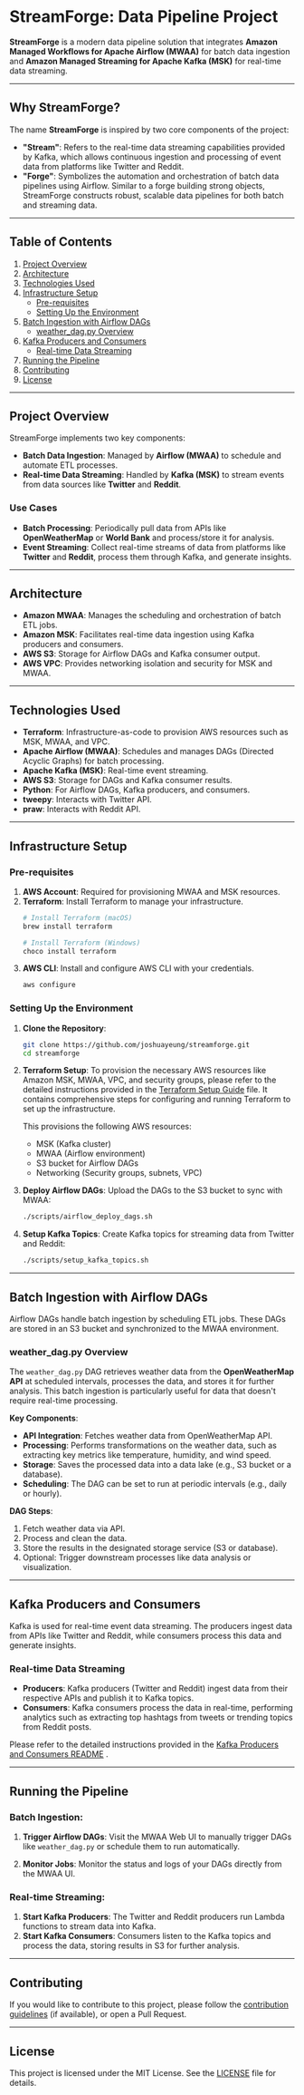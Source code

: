 # **StreamForge: Data Pipeline Project**

**StreamForge** is a modern data pipeline solution that integrates **Amazon Managed Workflows for Apache Airflow (MWAA)** for batch data ingestion and **Amazon Managed Streaming for Apache Kafka (MSK)** for real-time data streaming.

---

## **Why StreamForge?**

The name **StreamForge** is inspired by two core components of the project:

- **"Stream"**: Refers to the real-time data streaming capabilities provided by Kafka, which allows continuous ingestion and processing of event data from platforms like Twitter and Reddit.
- **"Forge"**: Symbolizes the automation and orchestration of batch data pipelines using Airflow. Similar to a forge building strong objects, StreamForge constructs robust, scalable data pipelines for both batch and streaming data.

---

## **Table of Contents**

1. [Project Overview](#project-overview)
2. [Architecture](#architecture)
3. [Technologies Used](#technologies-used)
4. [Infrastructure Setup](#infrastructure-setup)
   - [Pre-requisites](#pre-requisites)
   - [Setting Up the Environment](#setting-up-the-environment)
5. [Batch Ingestion with Airflow DAGs](#batch-ingestion-with-airflow-dags)
   - [weather_dag.py Overview](#weather_dagpy-overview)
6. [Kafka Producers and Consumers](#kafka-producers-and-consumers)
   - [Real-time Data Streaming](#real-time-data-streaming)
7. [Running the Pipeline](#running-the-pipeline)
8. [Contributing](#contributing)
9. [License](#license)

---

## **Project Overview**

StreamForge implements two key components:

- **Batch Data Ingestion**: Managed by **Airflow (MWAA)** to schedule and automate ETL processes.
- **Real-time Data Streaming**: Handled by **Kafka (MSK)** to stream events from data sources like **Twitter** and **Reddit**.

### **Use Cases**

- **Batch Processing**: Periodically pull data from APIs like **OpenWeatherMap** or **World Bank** and process/store it for analysis.
- **Event Streaming**: Collect real-time streams of data from platforms like **Twitter** and **Reddit**, process them through Kafka, and generate insights.

---

## **Architecture**

- **Amazon MWAA**: Manages the scheduling and orchestration of batch ETL jobs.
- **Amazon MSK**: Facilitates real-time data ingestion using Kafka producers and consumers.
- **AWS S3**: Storage for Airflow DAGs and Kafka consumer output.
- **AWS VPC**: Provides networking isolation and security for MSK and MWAA.

---

## **Technologies Used**

- **Terraform**: Infrastructure-as-code to provision AWS resources such as MSK, MWAA, and VPC.
- **Apache Airflow (MWAA)**: Schedules and manages DAGs (Directed Acyclic Graphs) for batch processing.
- **Apache Kafka (MSK)**: Real-time event streaming.
- **AWS S3**: Storage for DAGs and Kafka consumer results.
- **Python**: For Airflow DAGs, Kafka producers, and consumers.
- **tweepy**: Interacts with Twitter API.
- **praw**: Interacts with Reddit API.

---

## **Infrastructure Setup**

### **Pre-requisites**

1. **AWS Account**: Required for provisioning MWAA and MSK resources.
2. **Terraform**: Install Terraform to manage your infrastructure.
    ```bash
    # Install Terraform (macOS)
    brew install terraform

    # Install Terraform (Windows)
    choco install terraform
    ```
3. **AWS CLI**: Install and configure AWS CLI with your credentials.
    ```bash
    aws configure
    ```

### **Setting Up the Environment**

1. **Clone the Repository**:
    ```bash
    git clone https://github.com/joshuayeung/streamforge.git
    cd streamforge
    ```

2. **Terraform Setup**:
    To provision the necessary AWS resources like Amazon MSK, MWAA, VPC, and security groups, please refer to the detailed instructions provided in the [Terraform Setup Guide](terraform/README.md) file. It contains comprehensive steps for configuring and running Terraform to set up the infrastructure.

    This provisions the following AWS resources:
    - MSK (Kafka cluster)
    - MWAA (Airflow environment)
    - S3 bucket for Airflow DAGs
    - Networking (Security groups, subnets, VPC)

3. **Deploy Airflow DAGs**:
    Upload the DAGs to the S3 bucket to sync with MWAA:
    ```bash
    ./scripts/airflow_deploy_dags.sh
    ```

4. **Setup Kafka Topics**:
    Create Kafka topics for streaming data from Twitter and Reddit:
    ```bash
    ./scripts/setup_kafka_topics.sh
    ```

---

## **Batch Ingestion with Airflow DAGs**

Airflow DAGs handle batch ingestion by scheduling ETL jobs. These DAGs are stored in an S3 bucket and synchronized to the MWAA environment.

### **weather_dag.py Overview**

The `weather_dag.py` DAG retrieves weather data from the **OpenWeatherMap API** at scheduled intervals, processes the data, and stores it for further analysis. This batch ingestion is particularly useful for data that doesn't require real-time processing.

**Key Components**:

- **API Integration**: Fetches weather data from OpenWeatherMap API.
- **Processing**: Performs transformations on the weather data, such as extracting key metrics like temperature, humidity, and wind speed.
- **Storage**: Saves the processed data into a data lake (e.g., S3 bucket or a database).
- **Scheduling**: The DAG can be set to run at periodic intervals (e.g., daily or hourly).

**DAG Steps**:
1. Fetch weather data via API.
2. Process and clean the data.
3. Store the results in the designated storage service (S3 or database).
4. Optional: Trigger downstream processes like data analysis or visualization.

--- 

## **Kafka Producers and Consumers**

Kafka is used for real-time event data streaming. The producers ingest data from APIs like Twitter and Reddit, while consumers process this data and generate insights.

### **Real-time Data Streaming**

- **Producers**: Kafka producers (Twitter and Reddit) ingest data from their respective APIs and publish it to Kafka topics.
- **Consumers**: Kafka consumers process the data in real-time, performing analytics such as extracting top hashtags from tweets or trending topics from Reddit posts.

Please refer to the detailed instructions provided in the [Kafka Producers and Consumers README](kafka/README.md) . 

---

## **Running the Pipeline**

### **Batch Ingestion**:
1. **Trigger Airflow DAGs**: Visit the MWAA Web UI to manually trigger DAGs like `weather_dag.py` or schedule them to run automatically.
   
2. **Monitor Jobs**: Monitor the status and logs of your DAGs directly from the MWAA UI.

### **Real-time Streaming**:
1. **Start Kafka Producers**: The Twitter and Reddit producers run Lambda functions to stream data into Kafka.
2. **Start Kafka Consumers**: Consumers listen to the Kafka topics and process the data, storing results in S3 for further analysis.

---

## **Contributing**

If you would like to contribute to this project, please follow the [contribution guidelines](CONTRIBUTING.md) (if available), or open a Pull Request.

---

## **License**

This project is licensed under the MIT License. See the [LICENSE](LICENSE) file for details.
